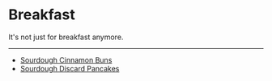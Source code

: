 # Breakfast

It's not just for breakfast anymore.

---

- [Sourdough Cinnamon Buns](./sourdough-cinnamon-buns.md)
- [Sourdough Discard Pancakes](./sourdough-discard-pancakes.md)
